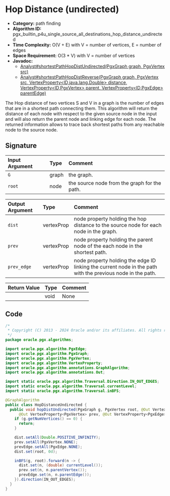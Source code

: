 # Hop Distance (undirected)

- **Category:** path finding
- **Algorithm ID:** pgx_builtin_p4u_single_source_all_destinations_hop_distance_undirected
- **Time Complexity:** O(V + E) with V = number of vertices, E = number of edges
- **Space Requirement:** O(3 * V) with V = number of vertices
- **Javadoc:**
  - [Analyst#shortestPathHopDistUndirected(PgxGraph graph, PgxVertex src)](https://docs.oracle.com/en/database/oracle/property-graph/24.3/spgjv/oracle/pgx/api/Analyst.html#shortestPathHopDistUndirected.pgx.api.PgxGraph-oracle.pgx.api.PgxVertex-)
  - [Analyst#shortestPathHopDistReverse(PgxGraph graph, PgxVertex<ID> src, VertexProperty<ID,java.lang.Double> distance, VertexProperty<ID,PgxVertex<ID>> parent, VertexProperty<ID,PgxEdge> parentEdge)](https://docs.oracle.com/en/database/oracle/property-graph/24.3/spgjv/oracle/pgx/api/Analyst.html#shortestPathHopDistUndirected-oracle.pgx.api.PgxGraph-oracle.pgx.api.PgxVertex-oracle.pgx.api.VertexProperty-oracle.pgx.api.VertexProperty-oracle.pgx.api.VertexProperty-)

The Hop distance of two vertices S and V in a graph is the number of edges that are in a shortest path connecting them. This algorithm will return the distance of each node with respect to the given source node in the input and will also return the parent node and linking edge for each node. The returned information allows to trace back shortest paths from any reachable node to the source node.

## Signature

| Input Argument | Type | Comment |
| :--- | :--- | :--- |
| `G` | graph | the graph. |
| `root` | node | the source node from the graph for the path. |

| Output Argument | Type | Comment |
| :--- | :--- | :--- |
| `dist` | vertexProp<double> | node property holding the hop distance to the source node for each node in the graph. |
| `prev` | vertexProp<node> | node property holding the parent node of the each node in the shortest path. |
| `prev_edge` | vertexProp<edge> | node property holding the edge ID linking the current node in the path with the previous node in the path. |

| Return Value | Type | Comment |
| :--- | :--- | :--- |
| | void | None |

## Code

```java
/*
 * Copyright (C) 2013 - 2024 Oracle and/or its affiliates. All rights reserved.
 */
package oracle.pgx.algorithms;

import oracle.pgx.algorithm.PgxEdge;
import oracle.pgx.algorithm.PgxGraph;
import oracle.pgx.algorithm.PgxVertex;
import oracle.pgx.algorithm.VertexProperty;
import oracle.pgx.algorithm.annotations.GraphAlgorithm;
import oracle.pgx.algorithm.annotations.Out;

import static oracle.pgx.algorithm.Traversal.Direction.IN_OUT_EDGES;
import static oracle.pgx.algorithm.Traversal.currentLevel;
import static oracle.pgx.algorithm.Traversal.inBFS;

@GraphAlgorithm
public class HopDistanceUndirected {
  public void hopDistUndirected(PgxGraph g, PgxVertex root, @Out VertexProperty<Double> dist,
      @Out VertexProperty<PgxVertex> prev, @Out VertexProperty<PgxEdge> prevEdge) {
    if (g.getNumVertices() == 0) {
      return;
    }

    dist.setAll(Double.POSITIVE_INFINITY);
    prev.setAll(PgxVertex.NONE);
    prevEdge.setAll(PgxEdge.NONE);
    dist.set(root, 0d);

    inBFS(g, root).forward(n -> {
      dist.set(n, (double) currentLevel());
      prev.set(n, n.parentVertex());
      prevEdge.set(n, n.parentEdge());
    }).direction(IN_OUT_EDGES);
  }
}
```

